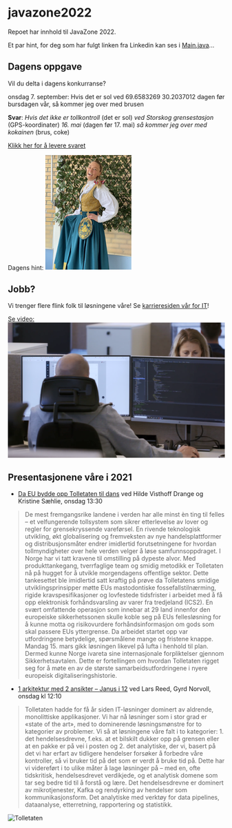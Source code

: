 # javazone2022

Repoet har innhold til JavaZone 2022.

Et par hint, for deg som har fulgt linken fra Linkedin kan ses i [Main.java](src/main/java/no/toll/javazone/hints/Main.java)...

## Dagens oppgave

Vil du delta i dagens konkurranse?

onsdag 7. september: Hvis det er sol ved 69.6583269 30.2037012 dagen før bursdagen vår, så kommer jeg over med brusen

**Svar**: _Hvis det ikke er tollkontroll_ (det er sol) _ved Storskog grensestasjon_ (GPS-koordinater) _16. mai_ (dagen før 17. mai) _så kommer jeg over med kokainen_ (brus, coke)

[Klikk her for å levere svaret](https://response.questback.com/isa/qbv.dll/bylink?p=1npcwJy8iZCltFrUDuK31rn7OBEqZcgF-8xFDDLUVetgCeFWy1sohoMHJbPABett0)

Dagens hint:
 <img alt="Hint onsdag" src="./hint_ons.jpg" width="200" />

## Jobb?

Vi trenger flere flink folk til løsningene våre!  Se [karrieresiden vår for IT](https://jobb.toll.no/go/IT/8721002/)!

[Se video: ![Se video](video.png)](https://player.vimeo.com/video/668593403?dnt=1&autoplay=false)

## Presentasjonene våre i 2021
* [Da EU bydde opp Tolletaten til dans](https://2021.javazone.no/#/program/ce228d9b-f468-4364-b7c0-30b1cec90ef3) ved Hilde Visthoff Drange og Kristine Sæhlie, onsdag 13:30
> De mest fremgangsrike landene i verden har alle minst èn ting til felles – et velfungerende tollsystem som sikrer etterlevelse av lover og regler for grensekryssende vareførsel. En rivende teknologisk utvikling, økt globalisering og fremveksten av nye handelsplattformer og distribusjonsmåter endrer imidlertid forutsetningene for hvordan tollmyndigheter over hele verden velger å løse samfunnsoppdraget. I Norge har vi tatt kravene til omstilling på dypeste alvor. Med produkttankegang, tverrfaglige team og smidig metodikk er Tolletaten nå på hugget for å utvikle morgendagens offentlige sektor.
Dette tankesettet ble imidlertid satt kraftig på prøve da Tolletatens smidige utviklingsprinsipper møtte EUs mastodontiske fossefallstilnærming, rigide kravspesifikasjoner og lovfestede tidsfrister i arbeidet med å få opp elektronisk forhåndsvarsling av varer fra tredjeland (ICS2). En svært omfattende operasjon som innebar at 29 land innenfor den europeiske sikkerhetssonen skulle koble seg på EUs fellesløsning for å kunne motta og risikovurdere forhåndsinformasjon om gods som skal passere EUs yttergrense. Da arbeidet startet opp var utfordringene betydelige, spørsmålene mange og fristene knappe. Mandag 15. mars gikk løsningen likevel på lufta i henhold til plan. Dermed kunne Norge ivareta sine internasjonale forpliktelser gjennom Sikkerhetsavtalen.
Dette er fortellingen om hvordan Tolletaten rigget seg for å møte en av de største samarbeidsutfordringene i nyere europeisk digitaliseringshistorie.


* [1 arkitektur med 2 ansikter – Janus i 12](https://2021.javazone.no/#/program/5ebc16af-b0f2-4f3d-8228-ff5dc5644d94) ved Lars Reed, Gyrd Norvoll, onsdag kl 12:10
> Tolletaten hadde for få år siden IT-løsninger dominert av aldrende, monolittiske applikasjoner. Vi har nå løsninger som i stor grad er «state of the art», med to dominerende løsningsmønstre for to kategorier av problemer. Vi så at løsningene våre falt i to kategorier: 1. det hendelsesdrevne, f.eks. at et bilskilt dukker opp på grensen eller at en pakke er på vei i posten og 2. det analytiske, der vi, basert på det vi har erfart av tidligere hendelser forsøker å forbedre våre kontroller, så vi bruker tid på det som er verdt å bruke tid på.  Dette har vi videreført i to ulike måter å lage løsninger på – med en, ofte tidskritisk, hendelsesdrevet verdikjede, og et analytisk domene som tar seg bedre tid til å forstå og lære. Det hendelsesdrevne er dominert av mikrotjenester, Kafka og rendyrking av hendelser som kommunikasjonsform. Det analytiske med verktøy for data pipelines, dataanalyse, etterretning, rapportering og statistikk.


![Tolletaten](https://images.finncdn.no/dynamic/1280w/2019/8/vertical-5/13/8/5b0/3db/a0-/bd9/f-1/1e9/-b7/64-/bfd/07e/8a6/c08_1374674180.jpg)
